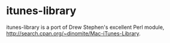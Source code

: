 itunes-library
==============

itunes-library is a port of Drew Stephen's excellent Perl module, http://search.cpan.org/~dinomite/Mac-iTunes-Library.
